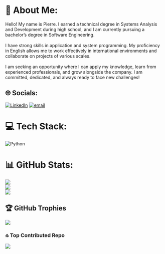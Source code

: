 # 💫 About Me:
Hello! My name is Pierre. I earned a technical degree in Systems Analysis and Development during high school, and I am currently pursuing a bachelor’s degree in Software Engineering.<br><br>I have strong skills in application and system programming. My proficiency in English allows me to work effectively in international environments and collaborate on projects of various scales.<br><br>I am seeking an opportunity where I can apply my knowledge, learn from experienced professionals, and grow alongside the company. I am committed, dedicated, and always ready to face new challenges!


## 🌐 Socials:
[![LinkedIn](https://img.shields.io/badge/LinkedIn-%230077B5.svg?logo=linkedin&logoColor=white)](https://linkedin.com/in/https://www.linkedin.com/in/pierre-savelli/) [![email](https://img.shields.io/badge/Email-D14836?logo=gmail&logoColor=white)](mailto:pierre.savelli.dev@gmail.com) 

# 💻 Tech Stack:
![Python](https://img.shields.io/badge/python-3670A0?style=for-the-badge&logo=python&logoColor=ffdd54)
# 📊 GitHub Stats:
![](https://github-readme-stats.vercel.app/api?username=Pisavelli&theme=radical&hide_border=false&include_all_commits=false&count_private=false)<br/>
![](https://nirzak-streak-stats.vercel.app/?user=Pisavelli&theme=radical&hide_border=false)<br/>
![](https://github-readme-stats.vercel.app/api/top-langs/?username=Pisavelli&theme=radical&hide_border=false&include_all_commits=false&count_private=false&layout=compact)

## 🏆 GitHub Trophies
![](https://github-profile-trophy.vercel.app/?username=Pisavelli&theme=radical&no-frame=false&no-bg=false&margin-w=4)

### 🔝 Top Contributed Repo
![](https://github-contributor-stats.vercel.app/api?username=Pisavelli&limit=5&theme=dark&combine_all_yearly_contributions=true)

<!-- Proudly created with GPRM ( https://gprm.itsvg.in ) -->
